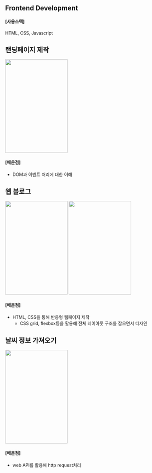 ## Frontend Development

#### [사용스택]

HTML, CSS, Javascript

## 랜딩페이지 제작

<img src='https://user-images.githubusercontent.com/74460665/218978917-f1d16f18-5f94-4b6f-acf1-8c81e7008bdd.PNG' width='200' height='300'>

#### [배운점]

- DOM과 이벤트 처리에 대한 이해

## 웹 블로그

<img src='https://user-images.githubusercontent.com/74460665/218960653-51833057-1d66-44f2-991e-c76e28135796.png' width='200' height='300'>
<img src='https://user-images.githubusercontent.com/74460665/218960666-1db7ecae-5ae9-4af9-9c26-c33789da4f59.png' width='200' height='300'>

#### [배운점]

- HTML, CSS을 통해 반응형 웹페이지 제작
  - CSS grid, flexbox등을 활용해 전체 레이아웃 구조를 잡으면서 디자인

## 날씨 정보 가져오기

<img src='https://user-images.githubusercontent.com/74460665/218979360-7d02ddb7-6135-47de-90d0-b027fa18255d.PNG' width='200' height='300'>

#### [배운점]

- web API를 활용해 http request처리
